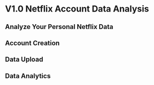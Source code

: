# V1.0 Netflix Account Data Analysis
## Analyze Your Personal Netflix Data 
## Account Creation
## Data Upload
## Data Analytics
